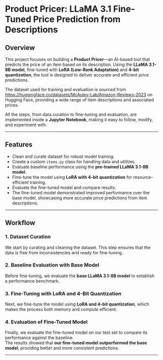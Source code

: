 # Product Pricer: LLaMA 3.1 Fine-Tuned Price Prediction from Descriptions

## Overview
This project focuses on building a **Product Pricer**—an AI-based tool that predicts the price of an item based on its description. Using the **LLaMA 3.1-8B model**, fine-tuned with **LoRA (Low-Rank Adaptation)** and **4-bit quantization**, the tool is designed to deliver accurate and efficient price predictions.

The dataset used for training and evaluation is sourced from https://huggingface.co/datasets/McAuley-Lab/Amazon-Reviews-2023 on Hugging Face, providing a wide range of item descriptions and associated prices.

All the steps, from data curation to fine-tuning and evaluation, are implemented inside a **Jupyter Notebook**, making it easy to follow, modify, and experiment with.

---

## Features
- Clean and curate dataset for robust model training.
- Create a custom `items.py` class for handling data and utilities.
- Evaluate baseline performance using the **pre-trained LLaMA 3.1-8B model**.
- Fine-tune the model using **LoRA with 4-bit quantization** for resource-efficient training.
- Evaluate the fine-tuned model and compare results.
- The fine-tuned model demonstrated improved performance over the base model, showcasing more accurate price predictions from item descriptions.

---

## Workflow

### 1. Dataset Curation
We start by curating and cleaning the dataset. This step ensures that the data is free from inconsistencies and ready for fine-tuning.

### 2. Baseline Evaluation with Base Model
Before fine-tuning, we evaluate the **base LLaMA 3.1-8B model** to establish a performance benchmark.  

### 3. Fine-Tuning with LoRA and 4-Bit Quantization
Next, we fine-tune the model using **LoRA and 4-bit quantization**, which makes the process both memory and compute efficient.  

### 4. Evaluation of Fine-Tuned Model
Finally, we evaluate the fine-tuned model on our test set to compare its performance against the baseline.  
The results showed that **our fine-tuned model outperformed the base model**, providing better and more consistent predictions.

---
